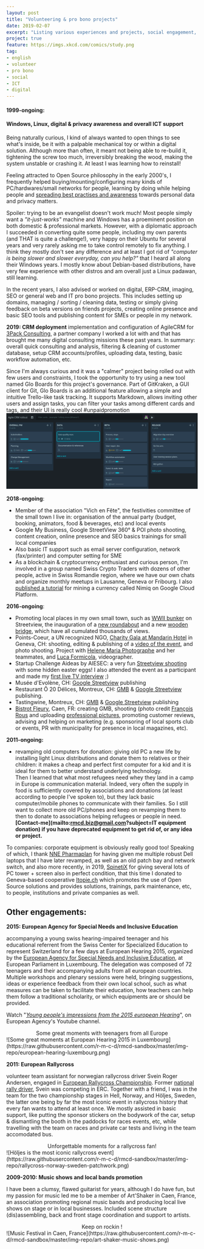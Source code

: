 ```yaml
---
layout: post
title: "Volunteering & pro bono projects"
date: 2019-02-07
excerpt: "Listing various experiences and projects, social engagement, activities, etc"
project: true
feature: https://imgs.xkcd.com/comics/study.png
tag:
- english
- volunteer
- pro bono
- social
- ICT
- digital
---
```


#### 1999-ongoing:
#### Windows, Linux, digital & privacy awareness and overall ICT support

Being naturally curious, I kind of always wanted to open things to see what's inside, be it with a palpable mechanical toy or within a digital solution. Although more than often, it meant not being able to re-build it, tightening the screw too much, irreversibly breaking the wood, making the system unstable or crashing it. At least I was learning how to reinstall!
 
Feeling attracted to Open Source philosophy in the early 2000's, I frequently helped buying/mounting/configuring many kinds of PC/hardwares/small networks for people, learning by doing while helping people and [spreading best practises and awareness](https://medium.com/@Romain_Marchand/hygi%C3%A8ne-num%C3%A9rique-protection-donn%C3%A9es-data-cleaning-r%C3%A9duction-sources-d8b4984ba755) towards personal data and privacy matters.

Spoiler: trying to be an evangelist doesn't work much! Most people simply want a _"it-just-works"_ machine and Windows has a proeminent position on both domestic & professional markets. However, with a diplomatic approach I succeeded in converting quite some people, including my own parents (and THAT is quite a challenge!), very happy on their Ubuntu for several years and very rarely asking me to take control remotely to fix anything. I think they mostly don't see any difference and at least I got rid of _"computer is being slower and slower everyday, can you help?"_ that I heard all along their Windows years. 
I mostly know about Debian-based distributions, have very few experience with other distros and am overall just a Linux padawan, still learning.

In the recent years, I also advised or worked on digital, ERP-CRM, imaging, SEO or general web and IT pro bono projects. This includes setting up domains, managing / sorting / cleaning data, testing or simply giving feedback on beta versions on friends projects, creating online presence and basic SEO tools and publishing content for SMEs or people in my network.

**2019: CRM deployment**
implementation and configuration of AgileCRM for [3Pack Consulting](https://www.3pack.ch/), a partner company I worked a lot with and that has brought me many digital consulting missions these past years. In summary: overall quick consulting and analysis, filtering & cleaning of customer database, setup CRM accounts/profiles, uploading data, testing, basic workflow automation, etc.  

Since I'm always curious and it was a "calmer" project being rolled out with few users and constraints, I took the opportunity to try using a new tool named Glo Boards for this project's governance. Part of GitKraken, a GUI client for Git, Glo Boards is an additional feature allowing a simple and intuitive Trello-like task tracking. It supports Markdown, allows inviting other users and assign tasks, you can filter your tasks among different cards and tags, and their UI is really cool #unpaidpromotion
![Glo Boards overview](https://raw.githubusercontent.com/r-m-c-d/rmcd-sandbox/master/img-repo/GloBoards-GitKraken-AgileCRM-implementation.png)

**2018-ongoing**:
- Member of the association "Vich en Fête", the festivities committee of the small town I live in: organisation of the annual party (budget, booking, animators, food & beverages, etc) and local events
- Google My Business, Google StreetView 360° & POI photo shooting, content creation, online presence and SEO basics trainings for small local companies
- Also basic IT support such as email server configuration, network (fax/printer) and computer setting for SME
- As a blockchain & cryptocurrency enthusiast and curious person, I'm involved in a group named Swiss Crypto Traders with dozens of other people, active in Swiss Romandie region, where we have our own chats and organize monthly meetups in Lausanne, Geneva or Fribourg. I also [published a tutorial](https://r-m-c-d.github.io//nimiq-mining-on-google-cloud-updated-guide/) for mining a currency called Nimiq on Google Cloud Platform.  

**2016-ongoing**:
- Promoting local places in my own small town, such as [WWII bunker](https://goo.gl/maps/UwRzXPRAbKN2) on Streetview, the inauguration of a [new roundabout](https://goo.gl/maps/4Lo63Jvbyv12) and a new [wooden bridge](https://goo.gl/maps/kidQSw44uwu), which have all cumulated thousands of views.
- Points-Coeur, a UN recognized NGO, [Charity Gala at Mandarin Hotel](http://suisse.pointscoeur.org/Soiree-de-charite.html) in Geneva, CH: shooting, editing & publishing of a [video of the event](https://www.youtube.com/watch?v=hetcnZ5eZfQ), and photo shooting. Project with [Helene Maria Photographe](https://www.helene-maria-photographe.org/) and her teammates, and [Luca Formicola](http://www.lucaformicola.com/), videographer.
- Startup Challenge Aideas by AIESEC: a very fun [Streetview shooting](https://goo.gl/maps/VqzTBjgNTPu) with some hidden easter eggs! I also attended the event as a participant and made my [first live TV interview](https://goo.gl/maps/MLFbqqcTHV92) ;)
- Musée d'Evolène, CH: [Google Streetview](https://goo.gl/maps/65Y3ZKMX9wz) publishing
- Restaurant Ô 20 Délices, Montreux, CH: [GMB](https://goo.gl/maps/pvCvR1BuWUD2) & [Google Streetview](https://goo.gl/maps/g2zPo8g62Ak) publishing.
- Tastingwine, Montreux, CH: [GMB](https://goo.gl/maps/aFWP3wCh6522) & [Google Streetview](https://goo.gl/maps/1NcjuTdXtjN2) publishing
- [Bistrot Fleury](https://goo.gl/maps/wqKbbXBxpaL2), Caen, FR: creating GMB, shooting (photo credit [François Rous](http://francoisrous.fr/#galeries) and uploading [professional pictures](https://goo.gl/maps/DRnMbcdJ7a32), promoting customer reviews, advising and helping on marketing (e.g. sponsoring of local sports club or events, PR with municipality for presence in local magazines, etc).

**2011-ongoing:** 
- revamping old computers for donation: giving old PC a new life by installing light Linux distributions and donate them to relatives or their children: it makes a cheap and perfect first computer for a kid and it is ideal for them to better understand underlying technology.  
Then I learned that what most refugees need whey they land in a camp in Europe is communication material. Indeed, very often the supply in food is sufficiently covered by associations and donations (at least according to people I've spoken to), but they lack basic computer/mobile phones to communicate with their families. So I still want to collect more old PC/phones and keep on revamping them to then to donate to associations helping refugees or people in need. **[Contact-me](mailto:rmcd.biz@gmail.com?subject=IT equipment donation) if you have deprecated equipment to get rid of, or any idea or project.**

To companies: corporate equipment is obviously really good too! 
Speaking of which, I thank [NNE Pharmaplan](https://www.nne.com/) for having given me multiple robust Dell laptops that I have later revamped, as well as an old patch bay and network switch, and also more recently, in 2019, [SpinetiX](https://www.spinetix.com) for giving several lots of PC tower + screen also in perfect condition, that this time I donated to Geneva-based cooperative [Itopie.ch](https://www.itopie.ch/) which promotes the use of Open Source solutions and provides solutions, trainings, park maintenance, etc, to people, institutions and private companies as well.


## Other engagements:

**2015: European Agency for Special Needs and Inclusive Education**  

accompanying a young swiss hearing-impaired teenager and his educational referrent from the Swiss Center for Specialized Education to represent Switzerland for a few days at European Hearing 2015, organized by the [European Agency for Special Needs and Inclusive Education](https://www.european-agency.org/), at European Parliament in Luxembourg.
The delegation was composed of 72 teenagers and their accompanying adults from all european countries. Multiple workshops and plenary sessions were held, bringing suggestions, ideas or experience feedback from their own local school, such as what measures can be taken to facilitate their education, how teachers can help them follow a traditional scholarity, or which equipments are or should be provided.  

Watch "[_Young people's impressions from the 2015 european Hearing_](https://www.youtube.com/watch?v=NcPlFVvKWkw&feature=youtu.be)", on European Agency's Youtube channel.  

<center>Some great moments with teenagers from all Europe</center>
![Some great moments at European Hearing 2015 in Luxembourg](https://raw.githubusercontent.com/r-m-c-d/rmcd-sandbox/master/img-repo/european-hearing-luxembourg.png)

**2011: European Rallycross**  

volunteer team assistant for norwegian rallycross driver Svein Roger Andersen, engaged in [European Rallycross Championship](https://www.fia.com/events/european-rallycross-championship/season-2018/fia-european-rallycross-championship). Former [national rally driver](https://sites.google.com/site/bilsportcaravan/bilsportsutoevere---norske/a/andersen-svein-roger), Svein was competing in ERC. Together with a friend, I was in the team for the two championship stages in Hell, Norway, and Höljes, Sweden, the latter one being by far the most iconic event in rallycross history that every fan wants to attend at least once. 
We mostly assisted in basic support, like putting the sponsor stickers on the bodywork of the car, setup & dismantling the booth in the paddocks for races events, etc, while travelling with the team on races and private car tests and living in the team accomodated bus.  

<center>Unforgettable moments for a rallycross fan!</center>
![Höljes is the most iconic rallycross event](https://raw.githubusercontent.com/r-m-c-d/rmcd-sandbox/master/img-repo/rallycross-norway-sweden-patchwork.png)

**2009-2010: Music shows and local bands promotion**  

I have been a clumsy, flawed guitarist for years, although I do have fun, but my passion for music led me to be a member of Art'Shaker in Caen, France, an association promoting regional music bands and producing local live shows on stage or in local businesses. Included scene structure (dis)assembling, back and front stage coordination and support to artists.  

<center>Keep on rockin !</center>
![Music Festival in Caen, France](https://raw.githubusercontent.com/r-m-c-d/rmcd-sandbox/master/img-repo/art-shaker-music-shows.png)
